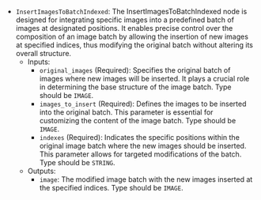 - `InsertImagesToBatchIndexed`: The InsertImagesToBatchIndexed node is designed for integrating specific images into a predefined batch of images at designated positions. It enables precise control over the composition of an image batch by allowing the insertion of new images at specified indices, thus modifying the original batch without altering its overall structure.
    - Inputs:
        - `original_images` (Required): Specifies the original batch of images where new images will be inserted. It plays a crucial role in determining the base structure of the image batch. Type should be `IMAGE`.
        - `images_to_insert` (Required): Defines the images to be inserted into the original batch. This parameter is essential for customizing the content of the image batch. Type should be `IMAGE`.
        - `indexes` (Required): Indicates the specific positions within the original image batch where the new images should be inserted. This parameter allows for targeted modifications of the batch. Type should be `STRING`.
    - Outputs:
        - `image`: The modified image batch with the new images inserted at the specified indices. Type should be `IMAGE`.
